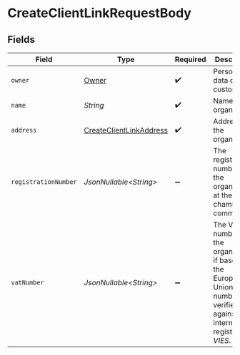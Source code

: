 # CreateClientLinkRequestBody


## Fields

| Field                                                                                                                                   | Type                                                                                                                                    | Required                                                                                                                                | Description                                                                                                                             |
| --------------------------------------------------------------------------------------------------------------------------------------- | --------------------------------------------------------------------------------------------------------------------------------------- | --------------------------------------------------------------------------------------------------------------------------------------- | --------------------------------------------------------------------------------------------------------------------------------------- |
| `owner`                                                                                                                                 | [Owner](../../models/operations/Owner.md)                                                                                               | :heavy_check_mark:                                                                                                                      | Personal data of your customer.                                                                                                         |
| `name`                                                                                                                                  | *String*                                                                                                                                | :heavy_check_mark:                                                                                                                      | Name of the organization.                                                                                                               |
| `address`                                                                                                                               | [CreateClientLinkAddress](../../models/operations/CreateClientLinkAddress.md)                                                           | :heavy_check_mark:                                                                                                                      | Address of the organization.                                                                                                            |
| `registrationNumber`                                                                                                                    | *JsonNullable\<String>*                                                                                                                 | :heavy_minus_sign:                                                                                                                      | The registration number of the organization at their local chamber of commerce.                                                         |
| `vatNumber`                                                                                                                             | *JsonNullable\<String>*                                                                                                                 | :heavy_minus_sign:                                                                                                                      | The VAT number of the organization, if based in the European Union. VAT numbers are verified against the<br/>international registry *VIES*. |